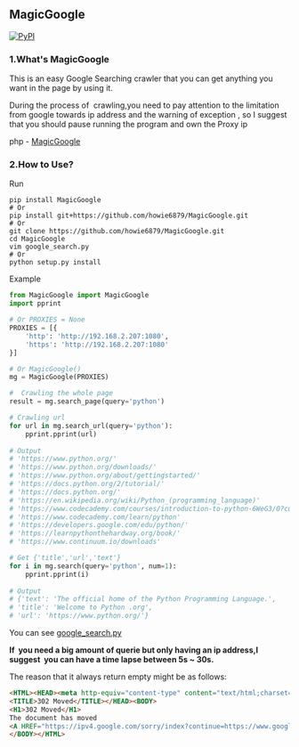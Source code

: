 ## MagicGoogle

[![PyPI](https://img.shields.io/pypi/v/MagicGoogle.svg)](https://pypi.python.org/pypi/MagicGoogle/)

### 1.What's MagicGoogle
This is an easy Google Searching crawler that you can get anything you want in the page by using it.

During the process of  crawling,you need to pay attention to the limitation from google towards ip address and the warning of exception , so I suggest that you should pause running the program and own the Proxy ip

php - [MagicGoogle](https://github.com/howie6879/php-google)

### 2.How to Use?
Run
``` shell
pip install MagicGoogle
# Or
pip install git+https://github.com/howie6879/MagicGoogle.git
# Or
git clone https://github.com/howie6879/MagicGoogle.git
cd MagicGoogle
vim google_search.py
# Or 
python setup.py install
```
Example
``` python
from MagicGoogle import MagicGoogle
import pprint

# Or PROXIES = None
PROXIES = [{
    'http': 'http://192.168.2.207:1080',
    'https': 'http://192.168.2.207:1080'
}]

# Or MagicGoogle()
mg = MagicGoogle(PROXIES)

#  Crawling the whole page
result = mg.search_page(query='python')

# Crawling url
for url in mg.search_url(query='python'):
    pprint.pprint(url)
    
# Output
# 'https://www.python.org/'
# 'https://www.python.org/downloads/'
# 'https://www.python.org/about/gettingstarted/'
# 'https://docs.python.org/2/tutorial/'
# 'https://docs.python.org/'
# 'https://en.wikipedia.org/wiki/Python_(programming_language)'
# 'https://www.codecademy.com/courses/introduction-to-python-6WeG3/0?curriculum_id=4f89dab3d788890003000096'
# 'https://www.codecademy.com/learn/python'
# 'https://developers.google.com/edu/python/'
# 'https://learnpythonthehardway.org/book/'
# 'https://www.continuum.io/downloads'

# Get {'title','url','text'}
for i in mg.search(query='python', num=1):
    pprint.pprint(i)
    
# Output
# {'text': 'The official home of the Python Programming Language.',
# 'title': 'Welcome to Python .org',
# 'url': 'https://www.python.org/'}
```
You can see [google_search.py](./Examples/google_search.py)

**If  you need a big amount of querie but only having an ip address,I suggest  you can have a time lapse between 5s ~ 30s.**

The reason that it always return empty might be as follows:

```html
<HTML><HEAD><meta http-equiv="content-type" content="text/html;charset=utf-8">
<TITLE>302 Moved</TITLE></HEAD><BODY>
<H1>302 Moved</H1>
The document has moved
<A HREF="https://ipv4.google.com/sorry/index?continue=https://www.google.me/s****">here</A>.
</BODY></HTML>
```



